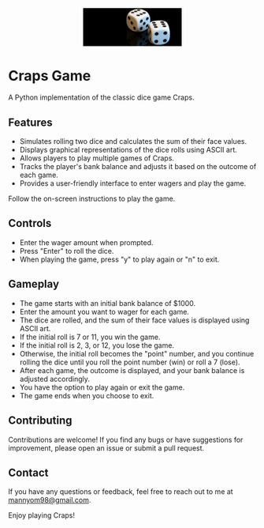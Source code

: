<div align="center">
  <img src="craps_game_logo.gif" alt="Craps Game Logo" width="200">
</div>

# Craps Game

A Python implementation of the classic dice game Craps.

## Features

- Simulates rolling two dice and calculates the sum of their face values.
- Displays graphical representations of the dice rolls using ASCII art.
- Allows players to play multiple games of Craps.
- Tracks the player's bank balance and adjusts it based on the outcome of each game.
- Provides a user-friendly interface to enter wagers and play the game.

Follow the on-screen instructions to play the game.

## Controls

- Enter the wager amount when prompted.
- Press "Enter" to roll the dice.
- When playing the game, press "y" to play again or "n" to exit.

## Gameplay

- The game starts with an initial bank balance of $1000.
- Enter the amount you want to wager for each game.
- The dice are rolled, and the sum of their face values is displayed using ASCII art.
- If the initial roll is 7 or 11, you win the game.
- If the initial roll is 2, 3, or 12, you lose the game.
- Otherwise, the initial roll becomes the "point" number, and you continue rolling the dice until you roll the point number (win) or roll a 7 (lose).
- After each game, the outcome is displayed, and your bank balance is adjusted accordingly.
- You have the option to play again or exit the game.
- The game ends when you choose to exit.

## Contributing

Contributions are welcome! If you find any bugs or have suggestions for improvement, please open an issue or submit a pull request.

## Contact

If you have any questions or feedback, feel free to reach out to me at mannyom98@gmail.com.

Enjoy playing Craps!
